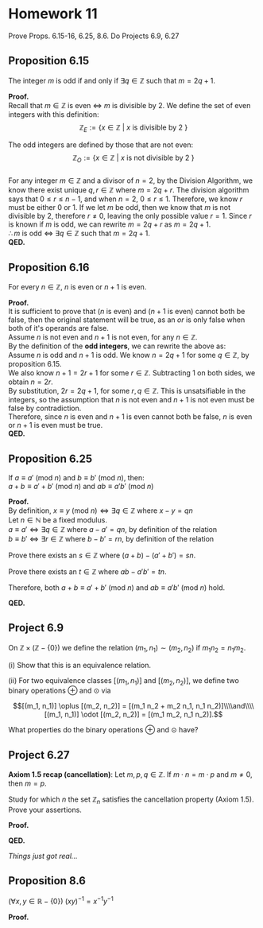# Homework 11
Prove Props. 6.15-16, 6.25, 8.6. Do Projects 6.9, 6.27

## Proposition 6.15
The integer $m$ is odd if and only if $\exists q\in\mathbb{Z}$ such that $m=2q+1$.  

**Proof.**  
Recall that $m\in\mathbb{Z}$ is even $\iff$ $m$ is divisible by $2$.  We define the set of even integers with this definition:  
$$\mathbb{Z}_E:=\{x\in\mathbb{Z} \text{ | } x \text{ is divisible by 2 }\}$$  

The odd integers are defined by those that are not even:  
$$\mathbb{Z}_O:=\{x\in\mathbb{Z} \text{ | } x \text{ is not divisible by 2 }\}$$  
For any integer $m\in\mathbb{Z}$ and a divisor of $n=2$, by the Division Algorithm, we know there exist unique $q,r\in\mathbb{Z}$ where $m=2q+r$. The division algorithm says that $0\leq r\leq n-1$, and when $n=2$, $0\leq r \leq 1$. Therefore, we know $r$ must be either $0 \text{ or } 1$. If we let $m$ be odd, then we know that $m$ is not divisible by $2$, therefore $r\neq 0$, leaving the only possible value $r=1$. Since $r$ is known if $m$ is odd, we can rewrite $m=2q+r$ as $m=2q+1$.  
$\therefore m$ is odd $\iff$ $\exists q\in\mathbb{Z}$ such that $m=2q+1$.  
**QED.**  



## Proposition 6.16
For every $n\in \mathbb{Z}$, $n$ is even or $n+1$ is even.  

**Proof.**  
It is sufficient to prove that ($n$ is even) and ($n+1$ is even) cannot both be false, then the original statement will be true, as an $or$ is only false when both of it's operands are false.  
Assume $n$ is not even and $n+1$ is not even, for any $n\in\mathbb{Z}$.  
By the definition of the **odd integers**, we can rewrite the above as:  
Assume $n$ is odd and $n+1$ is odd.  We know $n=2q+1$ for some $q\in\mathbb{Z}$, by proposition 6.15.  
We also know $n+1=2r+1$ for some $r\in\mathbb{Z}$. Subtracting $1$ on both sides, we obtain $n=2r$.  
By substitution, $2r=2q+1$, for some $r, q\in\mathbb{Z}$. This is unsatsifiable in the integers, so the assumption that $n$ is not even and $n+1$ is not even must be false by contradiction.   
Therefore, since $n$ is even and $n+1$ is even cannot both be false, $n$ is even or $n+1$ is even must be true.  
**QED.**  

## Proposition 6.25
If $a\equiv a' \text{ (mod } n \text{)}$ and $b\equiv b' \text{ (mod } n \text{)}$, then:  
$a+b\equiv a'+b'\text{ (mod } n \text{)} \text{ and } ab\equiv a'b' \text{ (mod } n \text{)}$  

**Proof.**  
By definition, $x\equiv y \text{ (mod } n \text{)} \iff \exists q \in \mathbb{Z} \text{ where } x-y = qn$  
Let $n\in\mathbb{N}$ be a fixed modulus.  
$a\equiv a'\iff \exists q \in \mathbb{Z} \text{ where } a-a' = qn$, by definition of the relation  
$b\equiv b'\iff \exists r \in \mathbb{Z} \text{ where } b-b' = rn$, by definition of the relation  

Prove there exists an $s\in\mathbb{Z} \text{ where } (a+b)-(a'+b')=sn$.  

Prove there exists an $t\in\mathbb{Z} \text{ where } ab-a'b'=tn$.  

Therefore, both $a+b\equiv a'+b'\text{ (mod } n \text{)} \text{ and } ab\equiv a'b' \text{ (mod } n \text{)}$ hold.  

**QED.**  

## Project 6.9
On $\mathbb{Z} \times (\mathbb{Z} - \{0\})$ we define the relation $(m_1, n_1) \sim (m_2, n_2)$ if $m_1 n_2 = n_1 m_2$.

(i) Show that this is an equivalence relation.

(ii) For two equivalence classes $[(m_1, n_1)]$ and $[(m_2, n_2)]$, we define two binary operations $\oplus$ and $\odot$ via

$$[(m_1, n_1)] \oplus [(m_2, n_2)] = [(m_1 n_2 + m_2 n_1, n_1 n_2)]\\\\and\\\\ [(m_1, n_1)] \odot [(m_2, n_2)] = [(m_1 m_2, n_1 n_2)].$$

What properties do the binary operations $\oplus$ and $\odot$ have?


## Project 6.27
**Axiom 1.5 recap (cancellation)**: Let $m,p,q\in\mathbb{Z}$. If $m\cdot n = m\cdot p$ and $m\neq 0$, then $m=p$.  

Study for which $n$ the set $\mathbb{Z}_n$ satisfies the cancellation property (Axiom 1.5). Prove your assertions.  


**Proof.**  

**QED.**  


*Things just got real...*  
## Proposition 8.6  
$(\forall x,y\in\mathbb{R}-\{0\}) \text{ }\text{ } (xy)^{-1}=x^{-1}y^{-1}$  

**Proof.**  